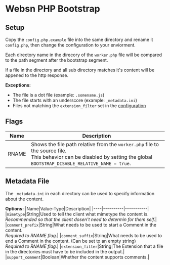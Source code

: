 # Websn PHP Bootstrap

## Setup

Copy the `config.php.example` file into the same directory and rename it `config.php`, then change the configuration to your enviorment.

Each directory name in the direcory of the `worker.php` file will be compared to the path segment after the bootstrap segment.

If a file in the directory and all sub directory matches it's content will be appened to the http response.

__Exceptions:__
+ The file is a dot file (example: `.somename.js`)
+ The file starts with an underscore (example: `_metadata.ini`)
+ Files not matching the `extension_filter` set in the [configuration](#metadata-file)

## Flags

|Name|Description|
|----|-----------|
|RNAME|Shows the file path relative from the `worker.php` file to the source file. <br/> This behavior can be disabled by setting the global `BOOTSTRAP_DISABLE_RELATIVE_NAME = true`.|

## Metadata File
The `_metadata.ini` in each directory can be used to specify information about the content.

__Options:__
|Name|Value-Type|Description|
|----|----------|-----------|
|`mimetype`|String|Used to tell the client what mimetype the content is.<br/>*Recommended so that the client dosen't need to determin for them self.*|
|`comment_prefix`|String|What needs to be used to start a Comment in the content.<br/>*Required to RNAME flag.*|
|`comment_suffix`|String|What needs to be used to end a Comment in the content. (Can be set to an empty string)<br/>*Required to RNAME flag.*|
|`extension_filter`|String|The Extension that a file in the directories must have to be included in the output.|
|`support_comment`|Boolean|Whether the content supports comments.|



